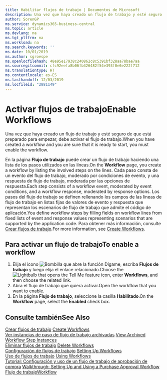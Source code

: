 ```yaml
---
title: Habilitar flujos de trabajo | Documentos de Microsoft
description: Una vez que haya creado un flujo de trabajo y esté seguro de que está preparado para empezar, debe activar el flujo de trabajo.
author: SorenGP
ms.service: dynamics365-business-central
ms.topic: article
ms.devlang: na
ms.tgt_pltfrm: na
ms.workload: na
ms.search.keywords: ''
ms.date: 10/01/2019
ms.author: sgroespe
ms.openlocfilehash: 48e95e17938c240862c8c5391bf328aa78bae7aa
ms.sourcegitcommit: cfc92eefa8b06fb426482f54e393f0e6e222f712
ms.translationtype: HT
ms.contentlocale: es-ES
ms.lasthandoff: 12/03/2019
ms.locfileid: "2881149"
---
```

# <a name="enable-workflows"></a><span data-ttu-id="ca783-103">Activar flujos de trabajo</span><span class="sxs-lookup"><span data-stu-id="ca783-103">Enable Workflows</span></span>
<span data-ttu-id="ca783-104">Una vez que haya creado un flujo de trabajo y esté seguro de que está preparado para empezar, debe activar el flujo de trabajo.</span><span class="sxs-lookup"><span data-stu-id="ca783-104">When you have created a workflow and you are sure that it is ready to start, you must enable the workflow.</span></span>  

 <span data-ttu-id="ca783-105">En la página **Flujo de trabajo** puede crear un flujo de trabajo haciendo una lista de los pasos utilizados en las líneas.</span><span class="sxs-lookup"><span data-stu-id="ca783-105">On the **Workflow** page, you create a workflow by listing the involved steps on the lines.</span></span> <span data-ttu-id="ca783-106">Cada paso consta de un evento del flujo de trabajo, moderado por condiciones de evento, y una respuesta de flujo de trabajo, moderada por las opciones de respuesta.</span><span class="sxs-lookup"><span data-stu-id="ca783-106">Each step consists of a workflow event, moderated by event conditions, and a workflow response, moderated by response options.</span></span> <span data-ttu-id="ca783-107">Los pasos del flujo de trabajo se definen rellenando los campos de las líneas de flujo de trabajo en listas fijas de valores de evento y respuesta que representan los escenarios de flujo de trabajo que admite el código de aplicación.</span><span class="sxs-lookup"><span data-stu-id="ca783-107">You define workflow steps by filling fields on workflow lines from fixed lists of event and response values representing scenarios that are supported by the application code.</span></span> <span data-ttu-id="ca783-108">Para obtener más información, consulte [Crear flujos de trabajo](across-how-to-create-workflows.md).</span><span class="sxs-lookup"><span data-stu-id="ca783-108">For more information, see [Create Workflows](across-how-to-create-workflows.md).</span></span>  

## <a name="to-enable-a-workflow"></a><span data-ttu-id="ca783-109">Para activar un flujo de trabajo</span><span class="sxs-lookup"><span data-stu-id="ca783-109">To enable a workflow</span></span>  
1.  <span data-ttu-id="ca783-110">Elija el icono ![Bombilla que abre la función Dígame](media/ui-search/search_small.png "Dígame qué desea hacer"), escriba **Flujos de trabajo** y luego elija el enlace relacionado.</span><span class="sxs-lookup"><span data-stu-id="ca783-110">Choose the ![Lightbulb that opens the Tell Me feature](media/ui-search/search_small.png "Tell me what you want to do") icon, enter **Workflows**, and then choose the related link.</span></span>  
2.  <span data-ttu-id="ca783-111">Abra el flujo de trabajo que quiera activar.</span><span class="sxs-lookup"><span data-stu-id="ca783-111">Open the workflow that you want to enable.</span></span>  
3.  <span data-ttu-id="ca783-112">En la página **Flujo de trabajo**, seleccione la casilla **Habilitado**.</span><span class="sxs-lookup"><span data-stu-id="ca783-112">On the **Workflow** page, select the **Enabled** check box.</span></span>  

## <a name="see-also"></a><span data-ttu-id="ca783-113">Consulte también</span><span class="sxs-lookup"><span data-stu-id="ca783-113">See Also</span></span>  
 <span data-ttu-id="ca783-114">[Crear flujos de trabajo](across-how-to-create-workflows.md) </span><span class="sxs-lookup"><span data-stu-id="ca783-114">[Create Workflows](across-how-to-create-workflows.md) </span></span>  
 <span data-ttu-id="ca783-115">[Ver instancias de paso de flujo de trabajo archivadas](across-how-to-view-archived-workflow-step-instances.md) </span><span class="sxs-lookup"><span data-stu-id="ca783-115">[View Archived Workflow Step Instances](across-how-to-view-archived-workflow-step-instances.md) </span></span>  
 <span data-ttu-id="ca783-116">[Eliminar flujos de trabajo](across-how-to-delete-workflows.md) </span><span class="sxs-lookup"><span data-stu-id="ca783-116">[Delete Workflows](across-how-to-delete-workflows.md) </span></span>  
 <span data-ttu-id="ca783-117">[Configuración de flujos de trabajo](across-set-up-workflows.md) </span><span class="sxs-lookup"><span data-stu-id="ca783-117">[Setting Up Workflows](across-set-up-workflows.md) </span></span>  
 <span data-ttu-id="ca783-118">[Uso de flujos de trabajo](across-use-workflows.md) </span><span class="sxs-lookup"><span data-stu-id="ca783-118">[Using Workflows](across-use-workflows.md) </span></span>  
 <span data-ttu-id="ca783-119">[Tutorial: Configuración y uso de un flujo de trabajo de aprobación de compra](walkthrough-setting-up-and-using-a-purchase-approval-workflow.md) </span><span class="sxs-lookup"><span data-stu-id="ca783-119">[Walkthrough: Setting Up and Using a Purchase Approval Workflow](walkthrough-setting-up-and-using-a-purchase-approval-workflow.md) </span></span>  
 [<span data-ttu-id="ca783-120">Flujo de trabajo</span><span class="sxs-lookup"><span data-stu-id="ca783-120">Workflow</span></span>](across-workflow.md)   
